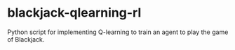 # blackjack-qlearning-rl
Python script for implementing Q-learning to train an agent to play the game of Blackjack.
